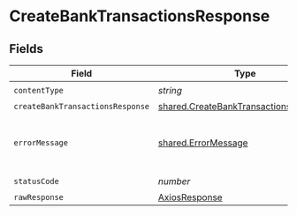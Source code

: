 # CreateBankTransactionsResponse


## Fields

| Field                                                                                          | Type                                                                                           | Required                                                                                       | Description                                                                                    |
| ---------------------------------------------------------------------------------------------- | ---------------------------------------------------------------------------------------------- | ---------------------------------------------------------------------------------------------- | ---------------------------------------------------------------------------------------------- |
| `contentType`                                                                                  | *string*                                                                                       | :heavy_check_mark:                                                                             | N/A                                                                                            |
| `createBankTransactionsResponse`                                                               | [shared.CreateBankTransactionsResponse](../../models/shared/createbanktransactionsresponse.md) | :heavy_minus_sign:                                                                             | Success                                                                                        |
| `errorMessage`                                                                                 | [shared.ErrorMessage](../../models/shared/errormessage.md)                                     | :heavy_minus_sign:                                                                             | Your API request was not properly authorized.                                                  |
| `statusCode`                                                                                   | *number*                                                                                       | :heavy_check_mark:                                                                             | N/A                                                                                            |
| `rawResponse`                                                                                  | [AxiosResponse](https://axios-http.com/docs/res_schema)                                        | :heavy_minus_sign:                                                                             | N/A                                                                                            |